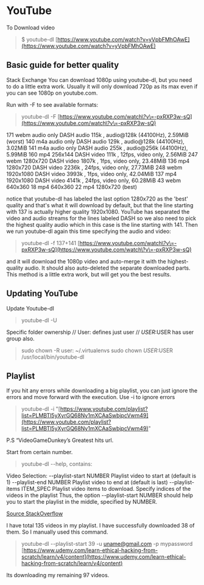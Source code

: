 # YouTube

To Download video

> $ youtube-dl [https://www.youtube.com/watch?v=yVpbFMhOAwE](https://www.youtube.com/watch?v=yVpbFMhOAwE)

## Basic guide for better quality

Stack Exchange You can download 1080p using youtube-dl, but you need to do a little extra work. Usually it will only download 720p as its max even if you can see 1080p on youtube.com.

Run with -F to see available formats:

> youtube-dl -F [https://www.youtube.com/watch\?v\=-pxRXP3w-sQ](https://www.youtube.com/watch\?v\=-pxRXP3w-sQ)

171 webm audio only DASH audio 115k , audio@128k \(44100Hz\), 2.59MiB \(worst\) 140 m4a audio only DASH audio 129k , audio@128k \(44100Hz\), 3.02MiB 141 m4a audio only DASH audio 255k , audio@256k \(44100Hz\), 5.99MiB 160 mp4 256x144 DASH video 111k , 12fps, video only, 2.56MiB 247 webm 1280x720 DASH video 1807k , 1fps, video only, 23.48MiB 136 mp4 1280x720 DASH video 2236k , 24fps, video only, 27.73MiB 248 webm 1920x1080 DASH video 3993k , 1fps, video only, 42.04MiB 137 mp4 1920x1080 DASH video 4141k , 24fps, video only, 60.28MiB 43 webm 640x360 18 mp4 640x360 22 mp4 1280x720 \(best\)

notice that youtube-dl has labeled the last option 1280x720 as the 'best' quality and that's what it will download by default, but that the line starting with 137 is actually higher quality 1920x1080. YouTube has separated the video and audio streams for the lines labeled DASH so we also need to pick the highest quality audio which in this case is the line starting with 141. Then we run youtube-dl again this time specifying the audio and video:

> youtube-dl -f 137+141 [https://www.youtube.com/watch\?v\=-pxRXP3w-sQ](https://www.youtube.com/watch\?v\=-pxRXP3w-sQ)

and it will download the 1080p video and auto-merge it with the highest-quality audio. It should also auto-deleted the separate downloaded parts. This method is a little extra work, but will get you the best results.

## Updating YouTube

Update Youtube-dl

> youtube-dl -U

Specific folder ownership // User: defines just user // $USER:$USER has user group also.

> sudo chown -R user: ~/.virtualenvs sudo chown $USER:$USER /usr/local/bin/youtube-dl

## Playlist

If you hit any errors while downloading a big playlist, you can just ignore the errors and move forward with the execution. Use -i to ignore errors

> youtube-dl -i "[https://www.youtube.com/playlist?list=PLMBTl5yXyrGQ68Ny1mXCAaSwbjpcVwm49](https://www.youtube.com/playlist?list=PLMBTl5yXyrGQ68Ny1mXCAaSwbjpcVwm49)"

P.S “VideoGameDunkey’s Greatest hits url.

Start from certain number.

> youtube-dl --help, contains:

Video Selection: --playlist-start NUMBER Playlist video to start at \(default is 1\) --playlist-end NUMBER Playlist video to end at \(default is last\) --playlist-items ITEM\_SPEC Playlist video items to download. Specify indices of the videos in the playlist Thus, the option --playlist-start NUMBER should help you to start the playlist in the middle, specified by NUMBER.

[Source StackOverflow](https://stackoverflow.com/questions/44610370/how-to-use-youtube-dl-script-to-download-starting-from-some-index-in-a-playlist)

I have total 135 videos in my playlist. I have successfully downloaded 38 of them. So I manually used this command.

> youtube-dl --playlist-start 39 -u uname@gmail.com -p mypassword [https://www.udemy.com/learn-ethical-hacking-from-scratch/learn/v4/content](https://www.udemy.com/learn-ethical-hacking-from-scratch/learn/v4/content)

Its downloading my remaining 97 videos.

